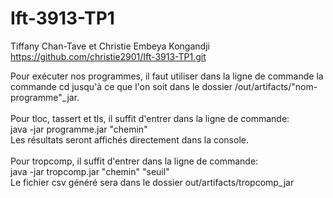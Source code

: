 # Ift-3913-TP1
Tiffany Chan-Tave et Christie Embeya Kongandji <br>
https://github.com/christie2901/Ift-3913-TP1.git <br>

Pour exécuter nos programmes, il faut utiliser dans la ligne de commande la commande cd jusqu'à ce que l'on soit dans le dossier /out/artifacts/"nom-programme"_jar.
<br><br>
Pour tloc, tassert et tls, il suffit d'entrer dans la ligne de commande: <br>
java -jar programme.jar "chemin"
<br>
Les résultats seront affichés directement dans la console.
<br><br>
Pour tropcomp, il suffit d'entrer dans la ligne de commande: <br>
java -jar tropcomp.jar "chemin" "seuil"
<br>
Le fichier csv généré sera dans le dossier out/artifacts/tropcomp_jar
